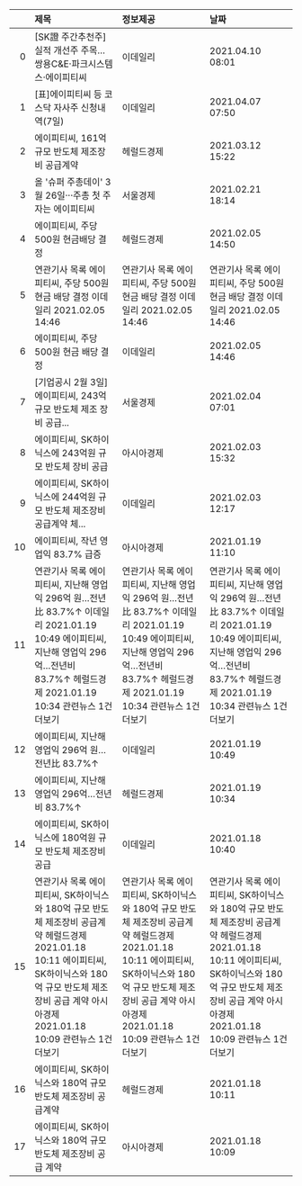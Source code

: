|    | 제목                                                                                                                                                                                                                        | 정보제공                                                                                                                                                                                                                    | 날짜                                                                                                                                                                                                                        |
|---:|:----------------------------------------------------------------------------------------------------------------------------------------------------------------------------------------------------------------------------|:----------------------------------------------------------------------------------------------------------------------------------------------------------------------------------------------------------------------------|:----------------------------------------------------------------------------------------------------------------------------------------------------------------------------------------------------------------------------|
|  0 | [SK證 주간추천주]실적 개선주 주목…쌍용C&E·파크시스템스·에이피티씨                                                                                                                                                           | 이데일리                                                                                                                                                                                                                    | 2021.04.10 08:01                                                                                                                                                                                                            |
|  1 | [표]에이피티씨 등 코스닥 자사주 신청내역(7일)                                                                                                                                                                               | 이데일리                                                                                                                                                                                                                    | 2021.04.07 07:50                                                                                                                                                                                                            |
|  2 | 에이피티씨, 161억 규모 반도체 제조장비 공급계약                                                                                                                                                                             | 헤럴드경제                                                                                                                                                                                                                  | 2021.03.12 15:22                                                                                                                                                                                                            |
|  3 | 올 '슈퍼 주총데이' 3월 26일···주총 첫 주자는 에이피티씨                                                                                                                                                                     | 서울경제                                                                                                                                                                                                                    | 2021.02.21 18:14                                                                                                                                                                                                            |
|  4 | 에이피티씨, 주당 500원 현금배당 결정                                                                                                                                                                                        | 헤럴드경제                                                                                                                                                                                                                  | 2021.02.05 14:50                                                                                                                                                                                                            |
|  5 | 연관기사 목록  에이피티씨, 주당 500원 현금 배당 결정  이데일리  2021.02.05 14:46                                                                                                                                            | 연관기사 목록  에이피티씨, 주당 500원 현금 배당 결정  이데일리  2021.02.05 14:46                                                                                                                                            | 연관기사 목록  에이피티씨, 주당 500원 현금 배당 결정  이데일리  2021.02.05 14:46                                                                                                                                            |
|  6 | 에이피티씨, 주당 500원 현금 배당 결정                                                                                                                                                                                       | 이데일리                                                                                                                                                                                                                    | 2021.02.05 14:46                                                                                                                                                                                                            |
|  7 | [기업공시 2월 3일]에이피티씨, 243억 규모 반도체 제조 장비 공급...                                                                                                                                                           | 서울경제                                                                                                                                                                                                                    | 2021.02.04 07:01                                                                                                                                                                                                            |
|  8 | 에이피티씨, SK하이닉스에 243억원 규모 반도체 장비 공급                                                                                                                                                                      | 아시아경제                                                                                                                                                                                                                  | 2021.02.03 15:32                                                                                                                                                                                                            |
|  9 | 에이피티씨, SK하이닉스에 244억원 규모 반도체 제조장비 공급계약 체...                                                                                                                                                        | 이데일리                                                                                                                                                                                                                    | 2021.02.03 12:17                                                                                                                                                                                                            |
| 10 | 에이피티씨, 작년 영업익 83.7% 급증                                                                                                                                                                                          | 아시아경제                                                                                                                                                                                                                  | 2021.01.19 11:10                                                                                                                                                                                                            |
| 11 | 연관기사 목록  에이피티씨, 지난해 영업익 296억 원…전년比 83.7%↑  이데일리  2021.01.19 10:49  에이피티씨, 지난해 영업익 296억…전년비 83.7%↑  헤럴드경제  2021.01.19 10:34  관련뉴스 1건 더보기                               | 연관기사 목록  에이피티씨, 지난해 영업익 296억 원…전년比 83.7%↑  이데일리  2021.01.19 10:49  에이피티씨, 지난해 영업익 296억…전년비 83.7%↑  헤럴드경제  2021.01.19 10:34  관련뉴스 1건 더보기                               | 연관기사 목록  에이피티씨, 지난해 영업익 296억 원…전년比 83.7%↑  이데일리  2021.01.19 10:49  에이피티씨, 지난해 영업익 296억…전년비 83.7%↑  헤럴드경제  2021.01.19 10:34  관련뉴스 1건 더보기                               |
| 12 | 에이피티씨, 지난해 영업익 296억 원…전년比 83.7%↑                                                                                                                                                                            | 이데일리                                                                                                                                                                                                                    | 2021.01.19 10:49                                                                                                                                                                                                            |
| 13 | 에이피티씨, 지난해 영업익 296억…전년비 83.7%↑                                                                                                                                                                               | 헤럴드경제                                                                                                                                                                                                                  | 2021.01.19 10:34                                                                                                                                                                                                            |
| 14 | 에이피티씨, SK하이닉스에 180억원 규모 반도체 제조장비 공급                                                                                                                                                                  | 이데일리                                                                                                                                                                                                                    | 2021.01.18 10:40                                                                                                                                                                                                            |
| 15 | 연관기사 목록  에이피티씨, SK하이닉스와 180억 규모 반도체 제조장비 공급계약  헤럴드경제  2021.01.18 10:11  에이피티씨, SK하이닉스와 180억 규모 반도체 제조장비 공급 계약  아시아경제  2021.01.18 10:09  관련뉴스 1건 더보기 | 연관기사 목록  에이피티씨, SK하이닉스와 180억 규모 반도체 제조장비 공급계약  헤럴드경제  2021.01.18 10:11  에이피티씨, SK하이닉스와 180억 규모 반도체 제조장비 공급 계약  아시아경제  2021.01.18 10:09  관련뉴스 1건 더보기 | 연관기사 목록  에이피티씨, SK하이닉스와 180억 규모 반도체 제조장비 공급계약  헤럴드경제  2021.01.18 10:11  에이피티씨, SK하이닉스와 180억 규모 반도체 제조장비 공급 계약  아시아경제  2021.01.18 10:09  관련뉴스 1건 더보기 |
| 16 | 에이피티씨, SK하이닉스와 180억 규모 반도체 제조장비 공급계약                                                                                                                                                                | 헤럴드경제                                                                                                                                                                                                                  | 2021.01.18 10:11                                                                                                                                                                                                            |
| 17 | 에이피티씨, SK하이닉스와 180억 규모 반도체 제조장비 공급 계약                                                                                                                                                               | 아시아경제                                                                                                                                                                                                                  | 2021.01.18 10:09                                                                                                                                                                                                            |